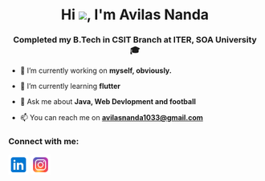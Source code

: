 <h1 align="center">Hi <img src="https://camo.githubusercontent.com/e8e7b06ecf583bc040eb60e44eb5b8e0ecc5421320a92929ce21522dbc34c891/68747470733a2f2f6d656469612e67697068792e636f6d2f6d656469612f6876524a434c467a6361737252346961377a2f67697068792e676966" width="30px">, I'm Avilas Nanda</h1>
<h3 align="center">Completed my B.Tech in CSIT Branch at ITER, SOA University🎓</h3>

- 🔭 I’m currently working on **myself, obviously.**

- 🌱 I’m currently learning **flutter**

- 💬 Ask me about **Java, Web Devlopment and football**

- 📫 You can reach me on **avilasnanda1033@gmail.com**

<h3 align="left">Connect with me:</h3>
<p align="left">
  <a href="https://linkedin.com/in/avilas-nanda-7b4780236/" target="blank"><img align="center" src="https://github.com/kaal-coder/kaal-coder/blob/main/linkedin.png" alt="kaushik-lakhani-08012001" height="40" width="40" /></a>
  <a href="https://instagram.com/avilasnanda" target="blank"><img align="center" src="https://github.com/kaal-coder/kaal-coder/blob/main/instagram.png" alt="avilasnanda" height="40" width="40" /></a>
  
<!---
avilas-nanda/avilas-nanda is a ✨ special ✨ repository because its `README.md` (this file) appears on your GitHub profile.
You can click the Preview link to take a look at your changes.
--->
